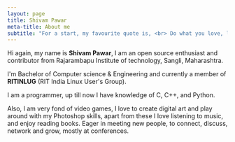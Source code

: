 ```yaml
---
layout: page
title: Shivam Pawar
meta-title: About me
subtitle: "For a start, my favourite quote is, <br> Do what you love, love what you do."
---
```


<div id="aboutme-section">

<p class="about-text">
<span class="fa fa-briefcase about-icon"></span>
  Hi again, my name is <strong>Shivam Pawar</strong>, I am an open source enthusiast and contributor from Rajarambapu Institute of technology, Sangli, Maharashtra.
</p>

<p class="about-text">
<span class="fa fa-graduation-cap about-icon"></span>
	I'm Bachelor of Computer science & Engineering and currently a member of <strong>RITINLUG</strong> (RIT India Linux User's Group).
</p>

<p class="about-text">
<span class="fa fa-code about-icon"></span>
I am a programmer, up till now I have knowledge of C, C++, and Python.
</p>

<p class="about-text">
<span class="fa fa-heart about-icon"></span>
Also, I am very fond of video games, I love to create digital art and play around with my Photoshop skills, apart from these I love listening to music, and enjoy reading books. Eager in meeting new people, to connect, discuss, network and grow, mostly at conferences.
</p>
